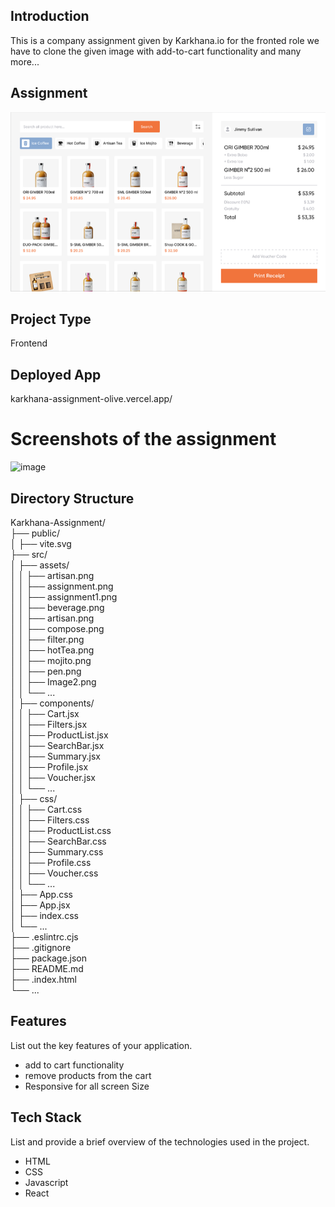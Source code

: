 ## Introduction
This is a company assignment given by Karkhana.io for the fronted role we have to clone the given image with add-to-cart functionality and many more...

## Assignment 
![Gimber](./src/assets/assignment.png)

## Project Type
Frontend 

## Deployed App
karkhana-assignment-olive.vercel.app/

# Screenshots of the assignment
![image](https://github.com/shivanijpatil/Karkhana-Assignment/assets/157980081/89ea2b3a-5f8e-49b6-951d-891955ed5577)

## Directory Structure
Karkhana-Assignment/<br/>
├── public/<br/>
│ ├── vite.svg<br/>
├── src/<br/>
│ ├── assets/<br/>
│ │ ├── artisan.png<br/>
│ │ ├── assignment.png<br/>
│ │ ├── assignment1.png<br/>
│ │ ├── beverage.png<br/>
│ │ ├── artisan.png<br/>
│ │ ├── compose.png<br/>
│ │ ├── filter.png<br/>
│ │ ├── hotTea.png<br/>
│ │ ├── mojito.png<br/>
│ │ ├── pen.png<br/>
│ │ ├── Image2.png<br/>
│ │ └── ...<br/>
│ ├── components/<br/>
│ │ ├── Cart.jsx<br/>
│ │ ├── Filters.jsx<br/>
│ │ ├── ProductList.jsx<br/>
│ │ ├── SearchBar.jsx<br/>
│ │ ├── Summary.jsx<br/>
│ │ ├── Profile.jsx<br/>
│ │ ├── Voucher.jsx<br/>
│ │ └── ...<br/>
│ ├── css/<br/>
│ │ ├── Cart.css<br/>
│ │ ├── Filters.css<br/>
│ │ ├── ProductList.css<br/>
│ │ ├── SearchBar.css<br/>
│ │ ├── Summary.css<br/>
│ │ ├── Profile.css<br/>
│ │ ├── Voucher.css<br/>
│ │ └── ...<br/>
│ ├── App.css<br/>
│ ├── App.jsx<br/>
│ ├── index.css<br/>
│ └── ...<br/>
├── .eslintrc.cjs<br/>
├── .gitignore<br/>
├── package.json<br/>
├── README.md<br/>
├── .index.html<br/>
└── ...<br/>

## Features
List out the key features of your application.
- add to cart functionality
- remove products from the cart
- Responsive for all screen Size

## Tech Stack
List and provide a brief overview of the technologies used in the project.
- HTML
- CSS
- Javascript
- React
